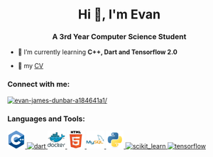 <h1 align="center">Hi 👋, I'm Evan</h1>
<h3 align="center">A 3rd Year Computer Science Student</h3>

- 🌱 I’m currently learning **C++, Dart and Tensorflow 2.0**

- 📄 my [CV](https://docs.google.com/document/d/1aGiGbPIH4lWyxCc3cmjO6L4dqN8AB7DmJfkf-nfjpL4/edit?usp=sharing)

<h3 align="left">Connect with me:</h3>
<p align="left">
<a href="https://linkedin.com/in/evan-james-dunbar-a184641a1/" target="blank"><img align="center" src="https://cdn.jsdelivr.net/npm/simple-icons@3.0.1/icons/linkedin.svg" alt="evan-james-dunbar-a184641a1/" height="30" width="40" /></a>
</p>

<h3 align="left">Languages and Tools:</h3>
<p align="left"> <a href="https://www.w3schools.com/cpp/" target="_blank"> <img src="https://raw.githubusercontent.com/devicons/devicon/master/icons/cplusplus/cplusplus-original.svg" alt="cplusplus" width="40" height="40"/> </a> <a href="https://dart.dev" target="_blank"> <img src="https://www.vectorlogo.zone/logos/dartlang/dartlang-icon.svg" alt="dart" width="40" height="40"/> </a> <a href="https://www.docker.com/" target="_blank"> <img src="https://raw.githubusercontent.com/devicons/devicon/master/icons/docker/docker-original-wordmark.svg" alt="docker" width="40" height="40"/> </a> <a href="https://www.w3.org/html/" target="_blank"> <img src="https://raw.githubusercontent.com/devicons/devicon/master/icons/html5/html5-original-wordmark.svg" alt="html5" width="40" height="40"/> </a> <a href="https://www.mysql.com/" target="_blank"> <img src="https://raw.githubusercontent.com/devicons/devicon/master/icons/mysql/mysql-original-wordmark.svg" alt="mysql" width="40" height="40"/> </a> <a href="https://www.python.org" target="_blank"> <img src="https://raw.githubusercontent.com/devicons/devicon/master/icons/python/python-original.svg" alt="python" width="40" height="40"/> </a> <a href="https://scikit-learn.org/" target="_blank"> <img src="https://upload.wikimedia.org/wikipedia/commons/0/05/Scikit_learn_logo_small.svg" alt="scikit_learn" width="40" height="40"/> </a> <a href="https://www.tensorflow.org" target="_blank"> <img src="https://www.vectorlogo.zone/logos/tensorflow/tensorflow-icon.svg" alt="tensorflow" width="40" height="40"/> </a> </p>
